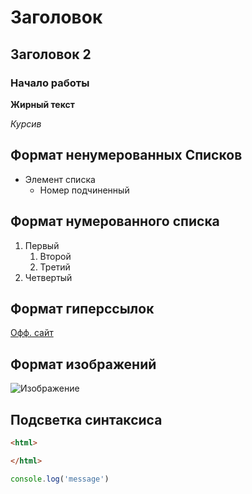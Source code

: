 # Заголовок

## Заголовок 2
###  Начало работы

**Жирный текст**


*Курсив*

## Формат ненумерованных Списков

* Элемент списка
    * Номер подчиненный



## Формат нумерованного списка

1. Первый
    1. Второй 
    1. Третий
1. Четвертый


## Формат гиперссылок

[Офф. сайт](http://google.ru)


## Формат изображений
![Изображение](https://avavatar.ru/images/full/3/kyo1HXcNfeGMArHx.jpg)


## Подсветка синтаксиса 
```html
<html>

</html>
```

```javascript
console.log('message')

```